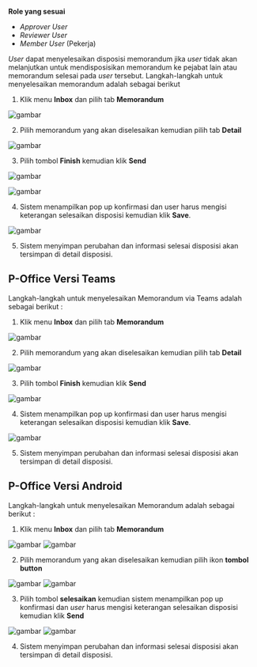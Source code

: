 **Role yang sesuai**

- *Approver User*
- *Reviewer User*
- *Member User* (Pekerja)

*User* dapat menyelesaikan disposisi memorandum jika *user* tidak akan melanjutkan untuk mendisposisikan memorandum ke pejabat lain atau memorandum selesai pada *user* tersebut. Langkah-langkah untuk menyelesaikan memorandum adalah sebagai berikut

1. Klik menu **Inbox** dan pilih tab **Memorandum**

![gambar](Memorandum/MM_Web/MM-84.png)

2. Pilih memorandum yang akan diselesaikan kemudian pilih tab **Detail**

![gambar](Memorandum/MM_Web/MM-85.png)

3. Pilih tombol **Finish** kemudian klik **Send**

![gambar](Memorandum/MM_Web/MM-85.png)

![gambar](Memorandum/MM_Web/MM-87.png)

4. Sistem menampilkan pop up konfirmasi dan user harus mengisi keterangan selesaikan disposisi kemudian klik **Save**.

![gambar](Memorandum/MM_Web/MM-88.png)

5. Sistem menyimpan perubahan dan informasi selesai disposisi akan tersimpan di detail disposisi.

## **P-Office Versi Teams**

Langkah-langkah untuk menyelesaikan Memorandum via Teams adalah sebagai berikut :

1. Klik menu **Inbox** dan pilih tab **Memorandum**

![gambar](Memorandum/MM_Teams/MM82.png)

2. Pilih memorandum yang akan diselesaikan kemudian pilih tab **Detail**

![gambar](Memorandum/MM_Teams/MM83.png)

3. Pilih tombol **Finish** kemudian klik **Send**

![gambar](Memorandum/MM_Teams/MM84.png)

4. Sistem menampilkan pop up konfirmasi dan user harus mengisi keterangan selesaikan disposisi kemudian klik **Save**.

![gambar](Memorandum/MM_Teams/MM85.png)

5. Sistem menyimpan perubahan dan informasi selesai disposisi akan tersimpan di detail disposisi.

## **P-Office Versi Android**

Langkah-langkah untuk menyelesaikan Memorandum adalah sebagai berikut :

1. Klik menu **Inbox** dan pilih tab **Memorandum**

![gambar](Memorandum/MM_Android/Selesaidisposisi/A01.jpg) ![gambar](Memorandum/MM_Android/Selesaidisposisi/A02.jpg)

2. Pilih memorandum yang akan diselesaikan kemudian pilih ikon **tombol button**

![gambar](Memorandum/MM_Android/Selesaidisposisi/A03.jpg) ![gambar](Memorandum/MM_Android/Selesaidisposisi/A04.jpg)

3. Pilih tombol **selesaikan** kemudian sistem menampilkan pop up konfirmasi dan _user_ harus mengisi keterangan selesaikan disposisi kemudian klik **Send**

![gambar](Memorandum/MM_Android/Selesaidisposisi/A05.jpg) ![gambar](Memorandum/MM_Android/Selesaidisposisi/A06.jpg)

4. Sistem menyimpan perubahan dan informasi selesai disposisi akan tersimpan di detail disposisi.
